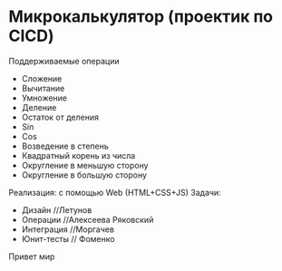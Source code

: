 # Микрокалькулятор (проектик по CICD)

Поддерживаемые операции
+ Сложение
+ Вычитание
+ Умножение
+ Деление
+ Остаток от деления
+ Sin
+ Cos
+ Возведение в степень
+ Квадратный корень из числа
+ Округление в меньшую сторону
+ Округление в большую сторону

Реализация: с помощью Web (HTML+CSS+JS)
Задачи:
+ Дизайн //Летунов
+ Операции //Алексеева Ряковский
+ Интеграция //Моргачев
+ Юнит-тесты // Фоменко

Привет мир


